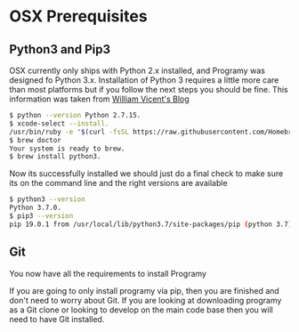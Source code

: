# OSX Prerequisites

## Python3 and Pip3
OSX currently only ships with Python 2.x installed, and Programy was designed fo Python 3.x. Installation of Python 3 requires a little more care than most platforms but if you follow the next steps you should be fine.
This information was taken from [William Vicent's Blog](https://wsvincent.com/install-python3-mac/)

```bash
$ python --version Python 2.7.15.
$ xcode-select --install. 
/usr/bin/ruby -e "$(curl -fsSL https://raw.githubusercontent.com/Homebrew/install/master/install)" 
$ brew doctor 
Your system is ready to brew. 
$ brew install python3. 
```

Now its successfully installed we should just do a final check to make sure its on the command line and
the right versions are available
```bash
$ python3 --version 
Python 3.7.0.
$ pip3 --version
pip 19.0.1 from /usr/local/lib/python3.7/site-packages/pip (python 3.7)
```

## Git
You now have all the requirements to install Programy

If you are going to only install programy via pip, then you are finished and don't need to worry about Git. If you are looking at downloading programy as a Git clone or looking to develop on the main code base then you will need to have Git installed.